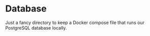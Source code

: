 # Database

Just a fancy directory to keep a Docker compose file that
runs our PostgreSQL database locally.